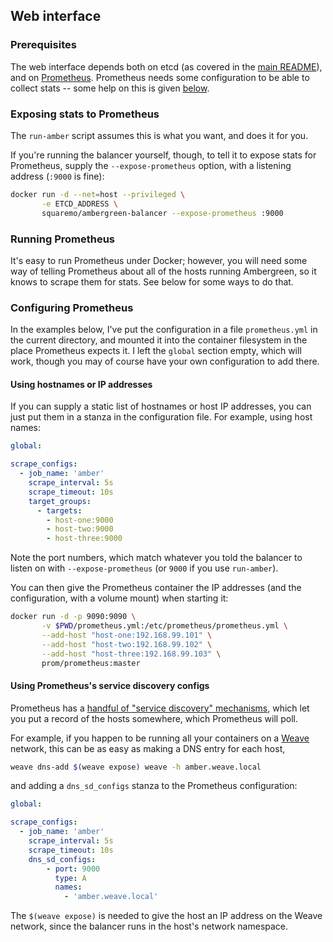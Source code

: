 ## Web interface

### Prerequisites

The web interface depends both on etcd (as covered in the
[main README](../README.md#readme)), and on
[Prometheus][prom-site]. Prometheus needs some configuration to be
able to collect stats -- some help on this is given
[below](#configuring-prometheus).

### Exposing stats to Prometheus

The `run-amber` script assumes this is what you want, and does it for
you.

If you're running the balancer yourself, though, to tell it to expose
stats for Prometheus, supply the `--expose-prometheus` option, with a
listening address (`:9000` is fine):

```bash
docker run -d --net=host --privileged \
       -e ETCD_ADDRESS \
       squaremo/ambergreen-balancer --expose-prometheus :9000
```

### Running Prometheus

It's easy to run Prometheus under Docker; however, you will need some
way of telling Prometheus about all of the hosts running Ambergreen,
so it knows to scrape them for stats. See below for some ways to do
that.

### Configuring Prometheus

In the examples below, I've put the configuration in a file
`prometheus.yml` in the current directory, and mounted it into the
container filesystem in the place Prometheus expects it. I left the
`global` section empty, which will work, though you may of course have
your own configuration to add there.

#### Using hostnames or IP addresses

If you can supply a static list of hostnames or host IP addresses, you
can just put them in a stanza in the configuration file. For example,
using host names:

```yaml
global:

scrape_configs:
  - job_name: 'amber'
    scrape_interval: 5s
    scrape_timeout: 10s
    target_groups:
      - targets:
        - host-one:9000
        - host-two:9000
        - host-three:9000
```

Note the port numbers, which match whatever you told the balancer to
listen on with `--expose-prometheus` (or `9000` if you use
`run-amber`).

You can then give the Prometheus container the IP addresses (and the
configuration, with a volume mount) when starting it:

```bash
docker run -d -p 9090:9090 \
       -v $PWD/prometheus.yml:/etc/prometheus/prometheus.yml \
       --add-host "host-one:192.168.99.101" \
       --add-host "host-two:192.168.99.102" \
       --add-host "host-three:192.168.99.103" \
       prom/prometheus:master
```

#### Using Prometheus's service discovery configs

Prometheus has a [handful of "service discovery" mechanisms][prom-sd],
which let you put a record of the hosts somewhere, which Prometheus
will poll.

For example, if you happen to be running all your containers on a
[Weave][weave-site] network, this can be as easy as making a DNS entry
for each host,

```bash
weave dns-add $(weave expose) weave -h amber.weave.local
```

and adding a `dns_sd_configs` stanza to the Prometheus configuration:

```yaml
global:

scrape_configs:
  - job_name: 'amber'
    scrape_interval: 5s
    scrape_timeout: 10s
    dns_sd_configs:
        - port: 9000
          type: A
          names:
            - 'amber.weave.local'
```

The `$(weave expose)` is needed to give the host an IP address on the
Weave network, since the balancer runs in the host's network
namespace.

[prom-sd]: http://prometheus.io/docs/operating/configuration/#scrape-configurations-scrape_config
[prom-site]: https://github.com/prometheus/prometheus
[weave-site]: https://github.com/weaveworks/weave
